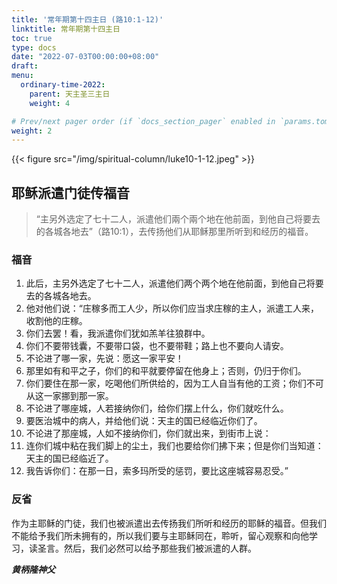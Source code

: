 ```yaml
---
title: '常年期第十四主日 (路10:1-12)'
linktitle: 常年期第十四主日
toc: true
type: docs
date: "2022-07-03T00:00:00+08:00"
draft:
menu:
  ordinary-time-2022:
    parent: 天主圣三主日
    weight: 4

# Prev/next pager order (if `docs_section_pager` enabled in `params.toml`)
weight: 2
---
```


{{< figure src="/img/spiritual-column/luke10-1-12.jpeg" >}}

## 耶稣派遣门徒传福音
> “主另外选定了七十二人，派遣他们兩个兩个地在他前面，到他自己将要去的各城各地去”（路10:1），去传扬他们从耶稣那里所听到和经历的福音。

### 福音
1. 此后，主另外选定了七十二人，派遣他们两个两个地在他前面，到他自己将要去的各城各地去。
2. 他对他们说：“庄稼多而工人少，所以你们应当求庄稼的主人，派遣工人来，收割他的庄稼。
3. 你们去罢！看，我派遣你们犹如羔羊往狼群中。
4. 你们不要带钱囊，不要带口袋，也不要带鞋；路上也不要向人请安。
5. 不论进了哪一家，先说：愿这一家平安！
6. 那里如有和平之子，你们的和平就要停留在他身上；否则，仍归于你们。
7. 你们要住在那一家，吃喝他们所供给的，因为工人自当有他的工资；你们不可从这一家挪到那一家。
8. 不论进了哪座城，人若接纳你们，给你们摆上什么，你们就吃什么。
9. 要医治城中的病人，并给他们说：天主的国已经临近你们了。
10. 不论进了那座城，人如不接纳你们，你们就出来，到街市上说：
11. 连你们城中粘在我们脚上的尘土，我们也要给你们拂下来；但是你们当知道：天主的国已经临近了。
12. 我告诉你们：在那一日，索多玛所受的惩罚，要比这座城容易忍受。”

### 反省
作为主耶稣的门徒，我们也被派遣出去传扬我们所听和经历的耶稣的福音。但我们不能给予我们所未拥有的，所以我们要与主耶稣同在，聆听，留心观察和向他学习，读圣言。然后，我们必然可以给予那些我们被派遣的人群。

___黄柄隆神父___
